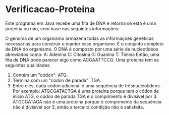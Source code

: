 # Verificacao-Proteina
Este programa em Java recebe uma fita de DNA e retorna se esta é uma proteína ou não, com base nas seguintes informações: 

O genoma de um organismo armazena todas as informações genéticas necessárias para construir e manter esse organismo. É o conjunto completo de DNA do organismo.
O DNA é composto por uma série de nucleotídeos abreviados como:
A: Adenina
C: Citosina
G: Guanina
T: Timina
Então, uma fita de DNA pode parecer algo como ACGAATTCCG.
Uma proteína tem as seguintes qualidades:
1. Contém um "códon": ATG.
2. Termina com um "códon de parada": TGA.
3. Entre eles, cada códon adicional é uma sequência de trêsnucleotídeos.
Por exemplo:
ATGCGATACTGA é uma proteína porque tem o códon de início ATG, o códon de parada TGA e o comprimento é divisível por 3.
ATGCGATAGA não é uma proteína porque o comprimento da sequência não é divisível por 3, então a terceira condição não é satisfeita.

